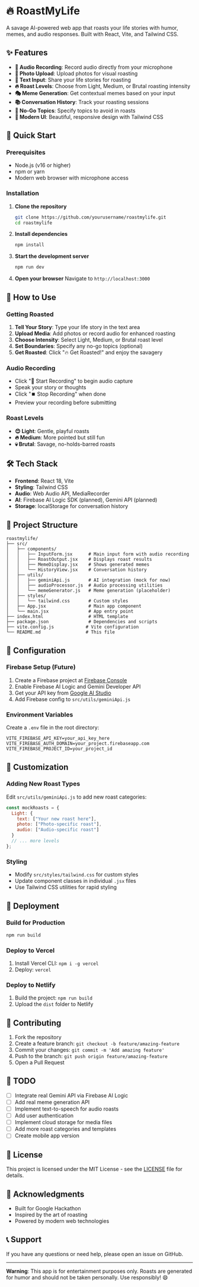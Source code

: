 # 🔥 RoastMyLife

A savage AI-powered web app that roasts your life stories with humor, memes, and audio responses. Built with React, Vite, and Tailwind CSS.

## ✨ Features

- **🎤 Audio Recording**: Record audio directly from your microphone
- **📸 Photo Upload**: Upload photos for visual roasting
- **📝 Text Input**: Share your life stories for roasting
- **🔥 Roast Levels**: Choose from Light, Medium, or Brutal roasting intensity
- **🎭 Meme Generation**: Get contextual memes based on your input
- **📚 Conversation History**: Track your roasting sessions
- **🚫 No-Go Topics**: Specify topics to avoid in roasts
- **🎨 Modern UI**: Beautiful, responsive design with Tailwind CSS

## 🚀 Quick Start

### Prerequisites

- Node.js (v16 or higher)
- npm or yarn
- Modern web browser with microphone access

### Installation

1. **Clone the repository**
   ```bash
   git clone https://github.com/yourusername/roastmylife.git
   cd roastmylife
   ```

2. **Install dependencies**
   ```bash
   npm install
   ```

3. **Start the development server**
   ```bash
   npm run dev
   ```

4. **Open your browser**
   Navigate to `http://localhost:3000`

## 🎯 How to Use

### Getting Roasted

1. **Tell Your Story**: Type your life story in the text area
2. **Upload Media**: Add photos or record audio for enhanced roasting
3. **Choose Intensity**: Select Light, Medium, or Brutal roast level
4. **Set Boundaries**: Specify any no-go topics (optional)
5. **Get Roasted**: Click "🔥 Get Roasted!" and enjoy the savagery

### Audio Recording

- Click "🎤 Start Recording" to begin audio capture
- Speak your story or thoughts
- Click "⏹️ Stop Recording" when done
- Preview your recording before submitting

### Roast Levels

- **😊 Light**: Gentle, playful roasts
- **🔥 Medium**: More pointed but still fun
- **💀 Brutal**: Savage, no-holds-barred roasts

## 🛠️ Tech Stack

- **Frontend**: React 18, Vite
- **Styling**: Tailwind CSS
- **Audio**: Web Audio API, MediaRecorder
- **AI**: Firebase AI Logic SDK (planned), Gemini API (planned)
- **Storage**: localStorage for conversation history

## 📁 Project Structure

```
roastmylife/
├── src/
│   ├── components/
│   │   ├── InputForm.jsx      # Main input form with audio recording
│   │   ├── RoastOutput.jsx    # Displays roast results
│   │   ├── MemeDisplay.jsx    # Shows generated memes
│   │   └── HistoryView.jsx    # Conversation history
│   ├── utils/
│   │   ├── geminiApi.js       # AI integration (mock for now)
│   │   ├── audioProcessor.js  # Audio processing utilities
│   │   └── memeGenerator.js   # Meme generation (placeholder)
│   ├── styles/
│   │   └── tailwind.css       # Custom styles
│   ├── App.jsx                # Main app component
│   └── main.jsx               # App entry point
├── index.html                 # HTML template
├── package.json               # Dependencies and scripts
├── vite.config.js            # Vite configuration
└── README.md                 # This file
```

## 🔧 Configuration

### Firebase Setup (Future)

1. Create a Firebase project at [Firebase Console](https://console.firebase.google.com)
2. Enable Firebase AI Logic and Gemini Developer API
3. Get your API key from [Google AI Studio](https://aistudio.google.com)
4. Add Firebase config to `src/utils/geminiApi.js`

### Environment Variables

Create a `.env` file in the root directory:

```env
VITE_FIREBASE_API_KEY=your_api_key_here
VITE_FIREBASE_AUTH_DOMAIN=your_project.firebaseapp.com
VITE_FIREBASE_PROJECT_ID=your_project_id
```

## 🎨 Customization

### Adding New Roast Types

Edit `src/utils/geminiApi.js` to add new roast categories:

```javascript
const mockRoasts = {
  Light: {
    text: ["Your new roast here"],
    photo: ["Photo-specific roast"],
    audio: ["Audio-specific roast"]
  }
  // ... more levels
};
```

### Styling

- Modify `src/styles/tailwind.css` for custom styles
- Update component classes in individual `.jsx` files
- Use Tailwind CSS utilities for rapid styling

## 🚀 Deployment

### Build for Production

```bash
npm run build
```

### Deploy to Vercel

1. Install Vercel CLI: `npm i -g vercel`
2. Deploy: `vercel`

### Deploy to Netlify

1. Build the project: `npm run build`
2. Upload the `dist` folder to Netlify

## 🤝 Contributing

1. Fork the repository
2. Create a feature branch: `git checkout -b feature/amazing-feature`
3. Commit your changes: `git commit -m 'Add amazing feature'`
4. Push to the branch: `git push origin feature/amazing-feature`
5. Open a Pull Request

## 📝 TODO

- [ ] Integrate real Gemini API via Firebase AI Logic
- [ ] Add real meme generation API
- [ ] Implement text-to-speech for audio roasts
- [ ] Add user authentication
- [ ] Implement cloud storage for media files
- [ ] Add more roast categories and templates
- [ ] Create mobile app version

## 📄 License

This project is licensed under the MIT License - see the [LICENSE](LICENSE) file for details.

## 🙏 Acknowledgments

- Built for Google Hackathon
- Inspired by the art of roasting
- Powered by modern web technologies

## 📞 Support

If you have any questions or need help, please open an issue on GitHub.

---

**Warning**: This app is for entertainment purposes only. Roasts are generated for humor and should not be taken personally. Use responsibly! 😄 